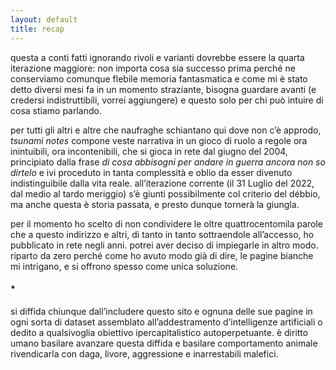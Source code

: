 ```yaml
---
layout: default
title: recap
---
```




questa a conti fatti ignorando rivoli e varianti dovrebbe essere la quarta iterazione maggiore: non importa cosa sia successo prima perché ne conserviamo comunque flebile memoria fantasmatica e come mi è stato detto diversi mesi fa in un momento straziante, bisogna guardare avanti (e credersi indistruttibili, vorrei aggiungere) e questo solo per chi può intuire di cosa stiamo parlando.

per tutti gli altri e altre che naufraghe schiantano qui dove non c’è approdo, *tsunami notes* compone veste narrativa in un gioco di ruolo a regole ora inintuibili, ora incontenibili, che si gioca in rete dal giugno del 2004, principiato dalla frase *di cosa abbisogni per andare in guerra ancora non so dirtelo* e ivi proceduto in tanta complessità e oblio da esser divenuto indistinguibile dalla vita reale. all’iterazione corrente (il 31 Luglio del 2022, dal medio al tardo meriggio) s’è giunti possibilmente col criterio del débbio, ma anche questa è storia passata, e presto dunque tornerà la giungla.

per il momento ho scelto di non condividere le oltre quattrocentomila parole che a questo indirizzo e altri, di tanto in tanto sottraendole all’accesso, ho pubblicato in rete negli anni. potrei aver deciso di impiegarle in altro modo. riparto da zero perché come ho avuto modo già di dire, le pagine bianche mi intrigano, e si offrono spesso come unica soluzione.

<h4 id="NOAI">*</h4>

si diffida chiunque dall’includere questo sito e ognuna delle sue pagine in ogni sorta di dataset assemblato all’addestramento d’intelligenze artificiali o dedito a qualsivoglia obiettivo ipercapitalistico autoperpetuante. è diritto umano basilare avanzare questa diffida e basilare comportamento animale rivendicarla con daga, livore, aggressione e inarrestabili malefici.